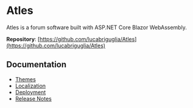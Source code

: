 # Atles

Atles is a forum software built with ASP.NET Core Blazor WebAssembly.

**Repository**: [https://github.com/lucabriguglia/Atles](https://github.com/lucabriguglia/Atles)

## Documentation

- [Themes](Themes)
- [Localization](Localization)
- [Deployment](Deployment)
- [Release Notes](Release-Notes)
